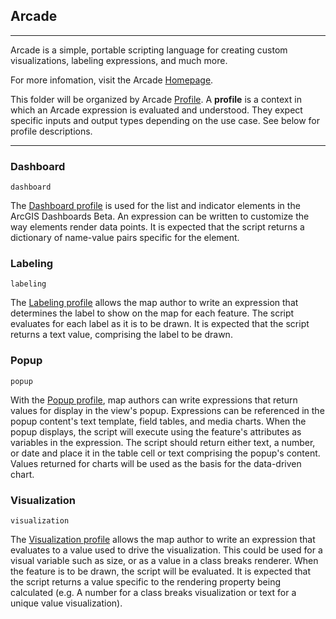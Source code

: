 ## Arcade

---

Arcade is a simple, portable scripting language for creating custom visualizations, labeling expressions, and much more.

For more infomation, visit the Arcade [Homepage](https://developers.arcgis.com/arcade/).

This folder will be organized by Arcade [Profile](https://developers.arcgis.com/arcade/guide/profiles/). A **profile** is a context in which an Arcade expression is evaluated and understood. They expect specific inputs and output types depending on the use case. See below for profile descriptions.

---

### Dashboard

`dashboard`

The [Dashboard profile](https://developers.arcgis.com/arcade/guide/profiles/#dashboard) is used for the list and indicator elements in the ArcGIS Dashboards Beta. An expression can be written to customize the way elements render data points. It is expected that the script returns a dictionary of name-value pairs specific for the element.

### Labeling

`labeling`

The [Labeling profile](https://developers.arcgis.com/arcade/guide/profiles/#labeling) allows the map author to write an expression that determines the label to show on the map for each feature. The script evaluates for each label as it is to be drawn. It is expected that the script returns a text value, comprising the label to be drawn.

### Popup

`popup`

With the [Popup profile](https://developers.arcgis.com/arcade/guide/profiles/#popup), map authors can write expressions that return values for display in the view's popup. Expressions can be referenced in the popup content's text template, field tables, and media charts. When the popup displays, the script will execute using the feature's attributes as variables in the expression. The script should return either text, a number, or date and place it in the table cell or text comprising the popup's content. Values returned for charts will be used as the basis for the data-driven chart.

### Visualization

`visualization`

The [Visualization profile](https://developers.arcgis.com/arcade/guide/profiles/#visualization) allows the map author to write an expression that evaluates to a value used to drive the visualization. This could be used for a visual variable such as size, or as a value in a class breaks renderer. When the feature is to be drawn, the script will be evaluated. It is expected that the script returns a value specific to the rendering property being calculated (e.g. A number for a class breaks visualization or text for a unique value visualization).
